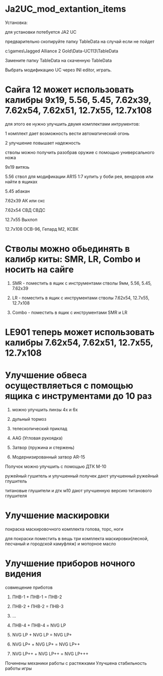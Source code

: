 # Ja2UC_mod_extantion_items

Установка:

для установки потебуется JA2 UC

предварительно скопируйте папку TableData на случай если не пойдет

с:\games\Jagged Alliance 2 Gold\Data-UC113\TableData

Замените папку TableData на скаченную TableData

Выбрать модификацию UC через INI editor, играть.  

# Сайга 12 может использовать калибры 9х19, 5.56, 5.45, 7.62х39, 7.62х54, 7.62х51, 12.7х55, 12.7х108

для этого ее нужно улучшить двумя комплектами интрументов: 

1 комплект дает возможность вести автоматический огонь 

2 улучшение повышает надежность 

стволы можно получить разобрав оружие с помощью универсального ножа


9х19 витязь

5.56 ствол для модификации AR15 1:7 купить у боби рея, вендоров или найти в ящиках

5.45 абакан

7.62х39 АК или скс

7.62х54 СВД СВДС 

12.7х55 Выхлоп

12.7х108 ОСВ-96, Гепард М2, КСВК

# Стволы можно обьединять в калибр киты: SMR, LR, Combo и носить на сайге

1. SMR - поместить в ящик с инструментами стволы 9мм, 5.56, 5.45, 7.62х39

2. LR - поместить в ящик с инструментами стволы 7.62х54, 12.7х55, 12.7х108

3. Combo - поместить в ящик с инструментами SMR и LR

# LE901 теперь может использовать калибры 7.62х54, 7.62х51, 12.7х55, 12.7х108

# Улучшение обвеса осуществляеться с помощью ящика с инструментами до 10 раз

1. можно улучшить линзы 4х и 6х 

2. дульный тормоз

3. телескопический приклад

4. AAG (Угловая рукоядка)

5. Затвор (пружина и стержень)

6. Mодернизированный затвор AR-15

Получок можно улучшить с помощью ДТК М-10

ружейный гушитель и улучшенный получек дают улучшенный ружейный глушитель

титановые глушители и дтк м10 дают улучшенную версию титанового глушителя

# Улучшение маскировки

покраска маскировочного комплекта голова, торс, ноги 

для покраски поместить в вещь три комплекта маскировки(лесной, песчаный и городской камуфляж) и моторное масло

# Улучшение приборов ночного видения

совмещение приботов

1. ПНВ-1 + ПНВ-1 = ПНВ-2 

2. ПНВ-2 + ПНВ-2 = ПНВ-3

3. ...

4. ПНВ-4 + ПНВ-4 = NVG LP

5. NVG LP + NVG LP = NVG LP+

6. NVG LP+ + NVG LP+ = NVG LP++

7. NVG LP++ + NVG LP++ = NVG LP+++

Починены механики работы с растяжками
Улучшена стабильность работы игры
